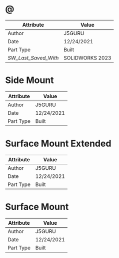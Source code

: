 # @
| Attribute | Value |
| ---  | ---     |
| Author | J5GURU |
| Date | 12/24/2021 |
| Part Type | Built |
| _SW_Last_Saved_With_ | SOLIDWORKS 2023 |
# Side Mount
| Attribute | Value |
| ---  | ---     |
| Author | J5GURU |
| Date | 12/24/2021 |
| Part Type | Built |
# Surface Mount Extended
| Attribute | Value |
| ---  | ---     |
| Author | J5GURU |
| Date | 12/24/2021 |
| Part Type | Built |
# Surface Mount
| Attribute | Value |
| ---  | ---     |
| Author | J5GURU |
| Date | 12/24/2021 |
| Part Type | Built |
